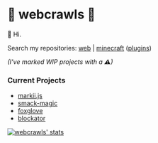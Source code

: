 # 🌃 webcrawls 🌠

👋 Hi.

Search my repositories: [web](https://github.com/webcrawls?tab=repositories&q=topic%3Aweb) | [minecraft](https://github.com/webcrawls?tab=repositories&q=topic%3Aminecraft) ([plugins](https://github.com/webcrawls?tab=repositories&q=topic%3Aplugin))

_(I've marked WIP projects with a ⚠)_

### Current Projects

- [markii.js](#)
- [smack-magic](#)
- [foxglove](#)
- [blockator](#)


[![webcrawls' stats](https://github-readme-stats.vercel.app/api?username=webcrawls)](https://github.com/anuraghazra/github-readme-stats)
